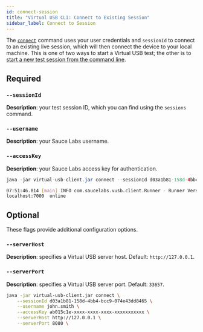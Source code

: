 ```yaml
---
id: connect-session
title: "Virtual USB CLI: Connect to Existing Session"
sidebar_label: Connect to Session
---
```


The [`connect`](https://docs.saucelabs.com/mobile-apps/virtual-usb#start-test-session) command uses your user credentials and `sessionId` to connect to an existing live session, which will then connect the device to your local machine. This is one of two ways to start a Virtual USB test; the other is to [start a new test session from the command line](/dev/cli/virtual-usb/start-session).

## Required

### `--sessionId`
__Description__: your test session ID, which you can find using the `sessions` command.

### `--username`
__Description__: your Sauce Labs username.

### `--accessKey`
__Description__: your Sauce Labs access key for authentication.

```java title="Basic Example (required flags only)"
java -jar virtual-usb-client.jar connect --sessionId d03a1b81-158d-4bb4-bcc9-074e43dd8465 --username john.smith --accessKey ab015c1e-xxxx-xxxx-xxxx-xxxxxxxxxxx
```

```bash title="Response Example"
07:51:46.814 [main] INFO com.saucelabs.vusb.client.Runner - Runner Version 2.0.0
localhost:7000  online
```

## Optional

These flags provide additional configuration options.

### `--serverHost`
__Description__: specifies a Virtual USB server host. Default: `http://127.0.0.1`.

### `--serverPort`
__Description__: specifies a Virtual USB server port. Default: `33657`.

```bash title="Full Example (with optional flags)"
java -jar virtual-usb-client.jar connect \
    --sessionId d03a1b81-158d-4bb4-bcc9-074e43dd8465 \
    --username john.smith \
    --accessKey ab015c1e-xxxx-xxxx-xxxx-xxxxxxxxxxx \
    --serverHost http://127.0.0.1 \
    --serverPort 8080 \
```
